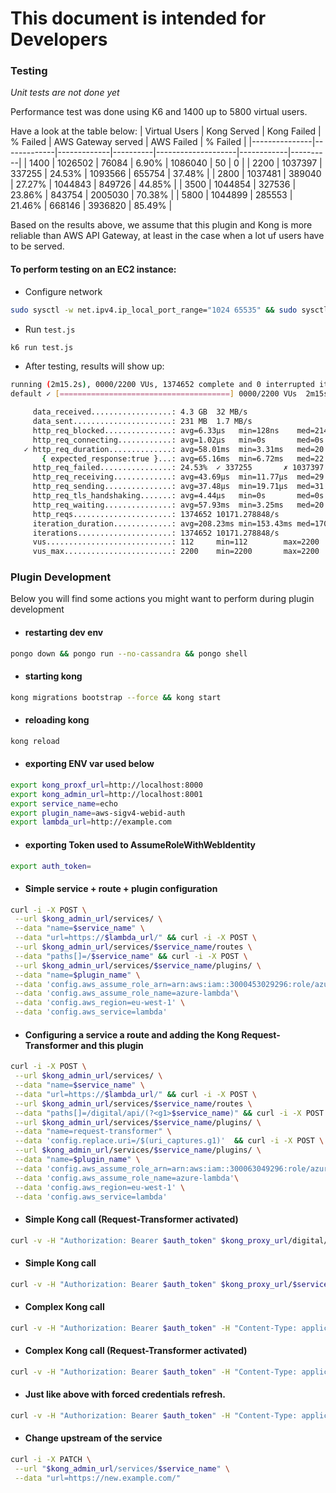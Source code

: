 # This document is intended for Developers

### Testing
  *Unit tests are not done yet*

Performance test was done using K6 and 1400 up to 5800 virtual users.

Have a look at the table below:
| Virtual Users | Kong Served | Kong Failed | % Failed | AWS Gateway served | AWS Failed | % Failed |
|---------------|-------------|-------------|----------|--------------------|------------|----------|
| 1400          |   1026502   |    76084    |   6.90%  |       1086040      |     50     | 0        |
| 2200          |   1037397   |    337255   |  24.53%  |       1093566      |   655754   | 37.48%   |
| 2800          |   1037481   |    389040   |  27.27%  |       1044843      |   849726   | 44.85%   |
| 3500          |   1044854   |    327536   |  23.86%  |       843754       |   2005030  | 70.38%   |
| 5800          |   1044899   |    285553   |  21.46%  |       668146       |   3936820  | 85.49%   |

Based on the results above, we assume that this plugin and Kong is more reliable than AWS API Gateway, at least in the case when a lot uf users have to be served.

#### To perform testing on an EC2 instance:

* Configure network
```sh
sudo sysctl -w net.ipv4.ip_local_port_range="1024 65535" && sudo sysctl -w net.ipv4.tcp_tw_reuse=1 && sudo sysctl -w net.ipv4.tcp_timestamps=1 && ulimit -n 250000
```

* Run `test.js`
```sh
k6 run test.js
```

* After testing, results will show up:

```sh
running (2m15.2s), 0000/2200 VUs, 1374652 complete and 0 interrupted iterations
default ✓ [======================================] 0000/2200 VUs  2m15s

     data_received..................: 4.3 GB  32 MB/s
     data_sent......................: 231 MB  1.7 MB/s
     http_req_blocked...............: avg=6.33µs   min=128ns    med=214ns    max=57.8ms   p(90)=302ns    p(95)=323ns
     http_req_connecting............: avg=1.02µs   min=0s       med=0s       max=34.6ms   p(90)=0s       p(95)=0s
   ✓ http_req_duration..............: avg=58.01ms  min=3.31ms   med=20.62ms  max=2.31s    p(90)=133.11ms p(95)=249.25ms
       { expected_response:true }...: avg=65.16ms  min=6.72ms   med=22.63ms  max=2.31s    p(90)=152.74ms p(95)=276.33ms
     http_req_failed................: 24.53%  ✓ 337255       ✗ 1037397
     http_req_receiving.............: avg=43.69µs  min=11.77µs  med=29.02µs  max=162.59ms p(90)=55.33µs  p(95)=73.2µs
     http_req_sending...............: avg=37.48µs  min=19.71µs  med=31.87µs  max=25.49ms  p(90)=44.67µs  p(95)=51.19µs
     http_req_tls_handshaking.......: avg=4.44µs   min=0s       med=0s       max=37.29ms  p(90)=0s       p(95)=0s
     http_req_waiting...............: avg=57.93ms  min=3.25ms   med=20.54ms  max=2.31s    p(90)=133ms    p(95)=249.18ms
     http_reqs......................: 1374652 10171.278848/s
     iteration_duration.............: avg=208.23ms min=153.43ms med=170.83ms max=2.46s    p(90)=283.37ms p(95)=399.5ms
     iterations.....................: 1374652 10171.278848/s
     vus............................: 112     min=112        max=2200
     vus_max........................: 2200    min=2200       max=2200
```

### Plugin Development
Below you will find some actions you might want to perform during plugin development

* #### restarting dev env
```sh
pongo down && pongo run --no-cassandra && pongo shell
```

* #### starting kong
```sh
kong migrations bootstrap --force && kong start
```

* #### reloading kong
```sh
kong reload
```

* #### exporting ENV var used below
```sh
export kong_proxf_url=http://localhost:8000
export kong_admin_url=http://localhost:8001
export service_name=echo 
export plugin_name=aws-sigv4-webid-auth
export lambda_url=http://example.com
```

* #### exporting Token used to AssumeRoleWithWebIdentity
```sh
export auth_token=
```

* #### Simple service + route + plugin configuration
```sh
curl -i -X POST \
 --url $kong_admin_url/services/ \
 --data "name=$service_name" \
 --data "url=https://$lambda_url/" && curl -i -X POST \
 --url $kong_admin_url/services/$service_name/routes \
 --data "paths[]=/$service_name" && curl -i -X POST \
 --url $kong_admin_url/services/$service_name/plugins/ \
 --data "name=$plugin_name" \
 --data 'config.aws_assume_role_arn=arn:aws:iam::3000453029296:role/azure-lambda' \
 --data 'config.aws_assume_role_name=azure-lambda'\
 --data 'config.aws_region=eu-west-1' \
 --data 'config.aws_service=lambda' 
```

* #### Configuring a service a route and adding the Kong Request-Transformer and this plugin
```sh
curl -i -X POST \
 --url $kong_admin_url/services/ \
 --data "name=$service_name" \
 --data "url=https://$lambda_url/" && curl -i -X POST \
 --url $kong_admin_url/services/$service_name/routes \
 --data "paths[]=/digital/api/(?<g1>$service_name)" && curl -i -X POST \
 --url $kong_admin_url/services/$service_name/plugins/ \
 --data "name=request-transformer" \
 --data 'config.replace.uri=/$(uri_captures.g1)'  && curl -i -X POST \
 --url $kong_admin_url/services/$service_name/plugins/ \
 --data "name=$plugin_name" \
 --data 'config.aws_assume_role_arn=arn:aws:iam::300063049296:role/azure-lambda' \
 --data 'config.aws_assume_role_name=azure-lambda'\
 --data 'config.aws_region=eu-west-1' \
 --data 'config.aws_service=lambda' 
```


* #### Simple Kong call (Request-Transformer activated)
```sh
curl -v -H "Authorization: Bearer $auth_token" $kong_proxy_url/digital/api/$service_name 
```

* #### Simple Kong call
```sh
curl -v -H "Authorization: Bearer $auth_token" $kong_proxy_url/$service_name
```

* #### Complex Kong call 
```sh
curl -v -H "Authorization: Bearer $auth_token" -H "Content-Type: application/json" $kong_proxy_url/$service_name?query=true --data '{"username":"xyz","password":"xyz"}' 
```

* #### Complex Kong call (Request-Transformer activated)
```sh
curl -v -H "Authorization: Bearer $auth_token" -H "Content-Type: application/json" $kong_proxy_url/digital/api/$service_name?query=true --data '{"username":"xyz","password":"xyz"}' 
```

* #### Just like above with forced credentials refresh.
```sh
curl -v -H "Authorization: Bearer $auth_token" -H "Content-Type: application/json" -H "x-sts-refresh: true" $kong_proxy_url/digital/api/$service_name?query=true --data '{"username":"xyz","password":"xyz"}' 
```

* #### Change upstream of the service
```sh
curl -i -X PATCH \
 --url "$kong_admin_url/services/$service_name" \
 --data "url=https://new.example.com/"
```

